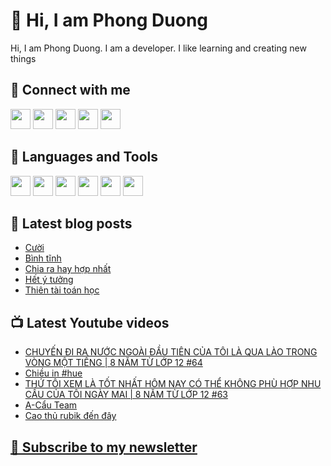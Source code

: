 # 👋 Hi, I am Phong Duong

Hi, I am Phong Duong. I am a developer. I like learning and creating new things

## 🔗 Connect with me
[<img height="32" width="32" src="https://cdn.jsdelivr.net/npm/simple-icons@v3/icons/youtube.svg" />](https://www.youtube.com/channel/UCXykqt3V2-9bYXKWZRcH0rA)
[<img height="32" width="32" src="https://cdn.jsdelivr.net/npm/simple-icons@v3/icons/instagram.svg" />](https://www.instagram.com/phongduonglh)
[<img height="32" width="32" src="https://cdn.jsdelivr.net/npm/simple-icons@v3/icons/twitter.svg" />](https://twitter.com/phongduonglh)
[<img height="32" width="32" src="https://cdn.jsdelivr.net/npm/simple-icons@v3/icons/facebook.svg" />](https://www.facebook.com/phongduonglh)
[<img height="32" width="32" src="https://cdn.jsdelivr.net/npm/simple-icons@v3/icons/linkedin.svg" />](https://www.linkedin.com/in/phongduonglh)

## 🧰 Languages and Tools

[<img height="32" width="32" src="https://cdn.jsdelivr.net/npm/simple-icons@v3/icons/javascript.svg" />](javascript)
[<img height="32" width="32" src="https://cdn.jsdelivr.net/npm/simple-icons@v3/icons/html5.svg" />](html5)
[<img height="32" width="32" src="https://cdn.jsdelivr.net/npm/simple-icons@v3/icons/css3.svg" />](css3)
[<img height="32" width="32" src="https://cdn.jsdelivr.net/npm/simple-icons@v3/icons/node-dot-js.svg" />](nodejs)
[<img height="32" width="32" src="https://cdn.jsdelivr.net/npm/simple-icons@v3/icons/react.svg" />](react)
[<img height="32" width="32" src="https://cdn.jsdelivr.net/npm/simple-icons@v3/icons/vue-dot-js.svg" />](vue)

## 📝 Latest blog posts

<!-- BLOG-POST-LIST:START -->
- [Cười](https://phongduong.dev/blog/2021/07/cuoi/)
- [Bình tĩnh](https://phongduong.dev/blog/2021/07/binh-tinh/)
- [Chia ra hay hợp nhất](https://phongduong.dev/blog/2021/07/chia-ra-hay-hop-nhat/)
- [Hết ý tưởng](https://phongduong.dev/blog/2021/07/het-y-tuong/)
- [Thiên tài toán học](https://phongduong.dev/blog/2021/07/thien-tai-toan-hoc/)
<!-- BLOG-POST-LIST:END -->

## 📺 Latest Youtube videos

<!-- YOUTUBE-VIDEO-LIST:START -->
- [CHUYẾN ĐI RA NƯỚC NGOÀI ĐẦU TIÊN CỦA TÔI LÀ QUA LÀO TRONG VÒNG MỘT TIẾNG | 8 NĂM TỪ LỚP 12 #64](https://www.youtube.com/watch?v=4SOsiH6icZs)
- [Chiều in #hue](https://www.youtube.com/watch?v=7mNNPrTY9BY)
- [THỨ TÔI XEM LÀ TỐT NHẤT HÔM NAY CÓ THỂ KHÔNG PHÙ HỢP NHU CẦU CỦA TÔI NGÀY MAI | 8 NĂM TỪ LỚP 12 #63](https://www.youtube.com/watch?v=Qwjs-n4Qh8Q)
- [A-Cẩu Team](https://www.youtube.com/watch?v=ZUopK2YUXnE)
- [Cao thủ rubik đến đây](https://www.youtube.com/watch?v=1YbaSViEPbQ)
<!-- YOUTUBE-VIDEO-LIST:END -->

## [💌 Subscribe to my newsletter](https://koogio.substack.com/)
